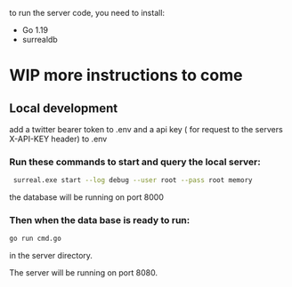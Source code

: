 to run the server code, you need to install:
- Go 1.19
- surrealdb

# WIP more instructions to come

## Local development

add a twitter bearer token to .env and a api key ( for request to the servers X-API-KEY header) to .env

### Run these commands to start and query the local server:

```bash
 surreal.exe start --log debug --user root --pass root memory
```

the database will be running on port 8000

### Then when the data base is ready to run:
    
```bash
go run cmd.go
```

in the server directory.

The server will be running on port 8080.